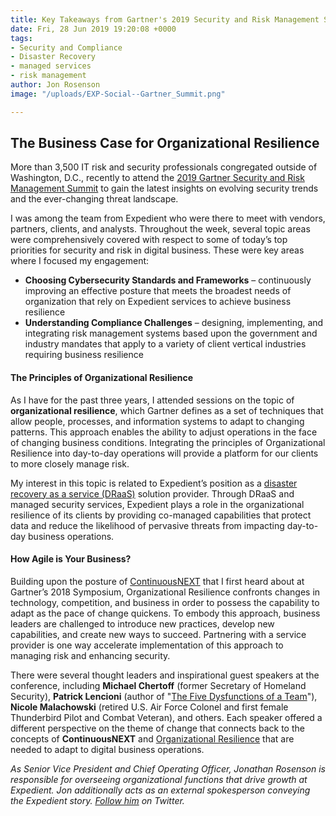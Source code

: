 ```yaml
---
title: Key Takeaways from Gartner's 2019 Security and Risk Management Summit
date: Fri, 28 Jun 2019 19:20:08 +0000
tags:
- Security and Compliance
- Disaster Recovery
- managed services
- risk management
author: Jon Rosenson
image: "/uploads/EXP-Social--Gartner_Summit.png"

---
```

## The Business Case for Organizational Resilience

More than 3,500 IT risk and security professionals congregated outside of Washington, D.C., recently to attend the [2019 Gartner Security and Risk Management Summit](https://www.gartner.com/en/conferences/na/security-risk-management-us) to gain the latest insights on evolving security trends and the ever-changing threat landscape.

I was among the team from Expedient who were there to meet with vendors, partners, clients, and analysts. Throughout the week, several topic areas were comprehensively covered with respect to some of today’s top priorities for security and risk in digital business. These were key areas where I focused my engagement:

* **Choosing Cybersecurity Standards and Frameworks** – continuously improving an effective posture that meets the broadest needs of organization that rely on Expedient services to achieve business resilience
* **Understanding Compliance Challenges** – designing, implementing, and integrating risk management systems based upon the government and industry mandates that apply to a variety of client vertical industries requiring business resilience

#### The Principles of Organizational Resilience

As I have for the past three years, I attended sessions on the topic of **organizational resilience**, which Gartner defines as a set of techniques that allow people, processes, and information systems to adapt to changing patterns. This approach enables the ability to adjust operations in the face of changing business conditions. Integrating the principles of Organizational Resilience into day-to-day operations will provide a platform for our clients to more closely manage risk.

My interest in this topic is related to Expedient’s position as a [disaster recovery as a service (DRaaS)](https://www.expedient.com/services/managed-services/disaster-recovery/) solution provider. Through DRaaS and managed security services, Expedient plays a role in the organizational resilience of its clients by providing co-managed capabilities that protect data and reduce the likelihood of pervasive threats from impacting day-to-day business operations.

#### How Agile is Your Business?

Building upon the posture of [ContinuousNEXT](https://www.expedient.com/blog/is-your-organization-continuousnext/) that I first heard about at Gartner’s 2018 Symposium, Organizational Resilience confronts changes in technology, competition, and business in order to possess the capability to adapt as the pace of change quickens. To embody this approach, business leaders are challenged to introduce new practices, develop new capabilities, and create new ways to succeed. Partnering with a service provider is one way accelerate implementation of this approach to managing risk and enhancing security.

There were several thought leaders and inspirational guest speakers at the conference, including **Michael Chertoff** (former Secretary of Homeland Security), **Patrick Lencioni** (author of "[The Five Dysfunctions of a Team](https://www.amazon.com/Five-Dysfunctions-Team-Leadership-Fable/dp/0787960756)"), **Nicole Malachowski** (retired U.S. Air Force Colonel and first female Thunderbird Pilot and Combat Veteran), and others. Each speaker offered a different perspective on the theme of change that connects back to the concepts of **ContinuousNEXT** and [Organizational Resilience](https://www.expedient.com/blog/the-evolution-of-disaster-recovery-gaining-it-resilience/) that are needed to adapt to digital business operations.

_As Senior Vice President and Chief Operating Officer, Jonathan Rosenson is responsible for overseeing organizational functions that drive growth at Expedient. Jon additionally acts as an external spokesperson conveying the Expedient story._ [_Follow him_](https://twitter.com/rosenson) _on Twitter._